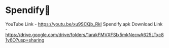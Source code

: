 # Spendify👋

YouTube Link - https://youtu.be/xu9SCQb_RkI
Spendify.apk Download Link - https://drive.google.com/drive/folders/1arakFMVXFSIx5mkNecwA625LTxc81y6O?usp=sharing

